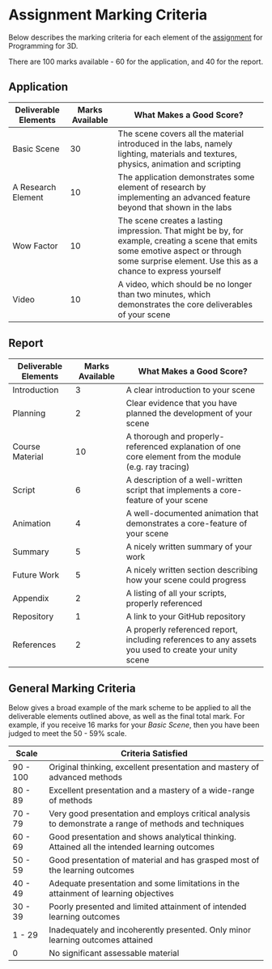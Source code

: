 # Assignment Marking Criteria

Below describes the marking criteria for each element of the [assignment](./assignment.md) for Programming for 3D.

There are 100 marks available - 60 for the application, and 40 for the report.

## Application

| Deliverable Elements | Marks Available | What Makes a Good Score? |
|----------------------|-----------------|--------------------------|
| Basic Scene | 30 | The scene covers all the material introduced in the labs, namely lighting, materials and textures, physics, animation and scripting |
| A Research Element | 10 | The application demonstrates some element of research by implementing an advanced feature beyond that shown in the labs |
| Wow Factor | 10 | The scene creates a lasting impression. That might be by, for example, creating a scene that emits some emotive aspect or through some surprise element. Use this as a chance to express yourself |
| Video | 10 | A video, which should be no longer than two minutes, which demonstrates the core deliverables of your scene |

## Report

| Deliverable Elements | Marks Available | What Makes a Good Score? |
|----------------------|-----------------|--------------------------|
| Introduction | 3 | A clear introduction to your scene |
| Planning | 2 | Clear evidence that you have planned the development of your scene |
| Course Material | 10 | A thorough and properly-referenced explanation of one core element from the module (e.g. ray tracing) |
| Script | 6 | A description of a well-written script that implements a core-feature of your scene |
| Animation | 4 | A well-documented animation that demonstrates a core-feature of your scene |
| Summary | 5 | A nicely written summary of your work |
| Future Work | 5 | A nicely written section describing how your scene could progress |
| Appendix | 2 | A listing of all your scripts, properly referenced |
| Repository | 1 | A link to your GitHub repository |
| References | 2 | A properly referenced report, including references to any assets you used to create your unity scene |

## General Marking Criteria

Below gives a broad example of the mark scheme to be applied to all the deliverable elements outlined above, as well as the final total mark. For example, if you receive 16 marks for your _Basic Scene_, then you have been judged to meet the 50 - 59% scale.

| Scale | Criteria Satisfied |
|-------|----------------------------------|
| 90 - 100 | Original thinking, excellent presentation and mastery of advanced methods |
| 80 - 89 | Excellent presentation and a mastery of a wide-range of methods |
| 70 - 79 | Very good presentation and employs critical analysis to demonstrate a range of methods and techniques |
| 60 - 69 | Good presentation and shows analytical thinking. Attained all the intended learning outcomes |
| 50 - 59 | Good presentation of material and has grasped most of the learning outcomes |
| 40 - 49 | Adequate presentation and some limitations in the attainment of learning objectives |
| 30 - 39 | Poorly presented and limited attainment of intended learning outcomes |
| 1 - 29 | Inadequately and incoherently presented. Only minor learning outcomes attained |
| 0 | No significant assessable material |
